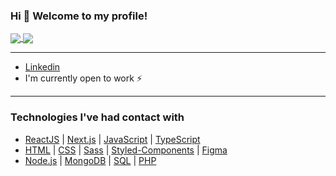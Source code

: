 ### Hi 👋 Welcome to my profile!

<a href="https://github.com/anuraghazra/github-readme-stats">
  <img align="center" src="https://github-readme-stats.vercel.app/api?username=marceometry&hide=issues&show_icons=true&theme=nord" />
</a>
<a href="https://github.com/anuraghazra/github-readme-stats">
  <img align="center" src="https://github-readme-stats.vercel.app/api/top-langs?username=marceometry&langs_count=6&hide=handlebars&layout=compact&theme=nord" />
</a>

<hr>

- [Linkedin](https://www.linkedin.com/in/marcelino-teixeira-796907212/)
- I'm currently open to work ⚡

<hr>

### Technologies I've had contact with

- [ReactJS](https://reactjs.org) | [Next.js](https://nextjs.org/) | [JavaScript](https://developer.mozilla.org/pt-BR/docs/Web/JavaScript) | [TypeScript](https://www.typescriptlang.org/)
- [HTML](https://developer.mozilla.org/pt-BR/docs/Web/HTML) | [CSS](https://developer.mozilla.org/pt-BR/docs/Web/CSS) | [Sass](https://sass-lang.com/) | [Styled-Components](https://styled-components.com/) | [Figma](https://figma.com/)
- [Node.js](https://nodejs.org/en/) | [MongoDB](https://www.mongodb.com/1) | [SQL](https://www.oracle.com/br/database/technologies/appdev/sqldeveloper-landing.html) | [PHP](https://www.php.net/)
